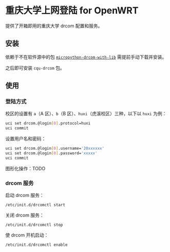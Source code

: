 # 重庆大学上网登陆 for OpenWRT

提供了开箱即用的重庆大学 drcom 配置和服务。

## 安装

依赖于不在软件源中的包 [`micropython-drcom-with-lib`](https://github.com/CQU-drcom/micropython-drcom/releases) 需提前手动下载并安装。

之后即可安装 `cqu-drcom` 包。

## 使用

### 登陆方式

校区的设置有 `a`（A 区）、`b`（B 区）、`huxi`（虎溪校区）三种，以下以 `huxi` 为例：

``` bash
uci set drcom.@login[0].protocol=huxi
uci commit
```

设置用户名和密码：

``` bash
uci set drcom.@login[0].username='20xxxxxx'
uci set drcom.@login[0].password='xxxxx'
uci commit
```

图形化操作：TODO

### drcom 服务

启动 drcom 服务：

```
/etc/init.d/drcomctl start
```

关闭 drcom 服务：

```
/etc/init.d/drcomctl stop
```

使 drcom 开机启动：

```
/etc/init.d/drcomctl enable
```
